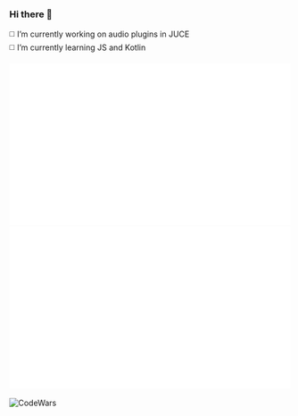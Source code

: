 ### Hi there 👋


◻️  I’m currently working on audio plugins in JUCE<br />◻️  I’m currently learning JS and Kotlin
<!--
- 🔭 I’m currently working on 
- 🌱 I’m currently learning ...
- 👯 I’m looking to collaborate on ...
- 🤔 I’m looking for help with ...
- 💬 Ask me about ...
- 📫 How to reach me: ...
- 😄 Pronouns: ...
- ⚡ Fun fact: ...
-->
![Lang](https://github.com/jarekkopaczewski/Stats/blob/e016b42c039e5d045fd038531f49913b2823be45/generated/languages.svg) 
![Stats](https://github.com/jarekkopaczewski/Stats/blob/e016b42c039e5d045fd038531f49913b2823be45/generated/overview.svg)


![CodeWars](https://www.codewars.com/users/jarekopaczewski/badges/large)

